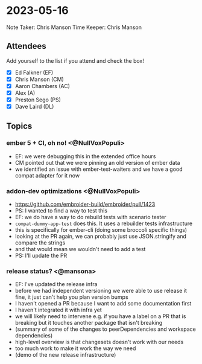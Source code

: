 # 2023-05-16

Note Taker: Chris Manson
Time Keeper: Chris Manson

## Attendees

Add yourself to the list if you attend and check the box!

- [x] Ed Falkner (EF)
- [x] Chris Manson (CM)
- [x] Aaron Chambers (AC)
- [x] Alex (A)
- [x] Preston Sego (PS)
- [x] Dave Laird (DL)

## Topics

### ember 5 + CI, oh no! <@NullVoxPopuli>

- EF: we were debugging this in the extended office hours
- CM pointed out that we were pinning an old version of ember data
- we identified an issue with ember-test-waiters and we have a good compat adapter for it now

### addon-dev optimizations <@NullVoxPopuli>

- https://github.com/embroider-build/embroider/pull/1423
- PS: I wanted to find a way to test this
- EF: we do have a way to do rebuild tests with scenario tester
- `compat-dummy-app-test` does this. It uses a rebuilder tests infrastructure
- this is specifically for ember-cli (doing some broccoli specific things)
- looking at the PR again, we can probably just use JSON.stringify and compare the strings
- and that would mean we wouldn't need to add a test
- PS: I'll update the PR

### release status? <@mansona>

- EF: I've updated the release infra
- before we had independent versioning we were able to use release it fine, it just can't help you plan version bumps
- I haven't opened a PR because I want to add some documentation first
- I haven't integrated it with infra yet
- we will likely need to intervene e.g. if you have a label on a PR that is breaking but it touches another package that isn't breaking
- (summary of some of the changes to peerDependencies and workspace dependencies)
- high-level overview is that changesets doesn't work with our needs
- too much work to make it work the way we need
- (demo of the new release infrastructure)

